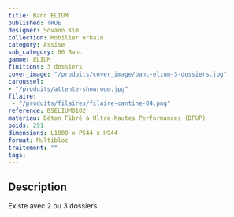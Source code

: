 ```yaml
---
title: Banc ELIUM
published: TRUE
designer: Sovann Kim
collection: Mobilier urbain
category: Assise
sub_category: 06 Banc
gamme: ELIUM
finitions: 3 dossiers
cover_image: "/produits/cover_image/banc-elium-3-dossiers.jpg"
caroussel: 
- "/produits/attente-showroom.jpg"
filaire: 
 - "/produits/filaires/filaire-cantine-04.png"
reference: BSELIUM0102
materiau: Béton Fibré à Ultra-hautes Performances (BFUP)
poids: 291
dimensions: L1800 x P544 x H944
format: Multibloc
traitement: ""
tags: 
---
```


## Description

Existe avec 2 ou 3 dossiers
